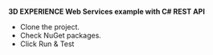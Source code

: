 **3D EXPERIENCE Web Services example with C# REST API**
  - Clone the project.
  - Check NuGet packages.
  - Click Run & Test
